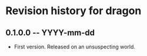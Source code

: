 # Revision history for dragon

## 0.1.0.0  -- YYYY-mm-dd

* First version. Released on an unsuspecting world.
